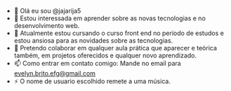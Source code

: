 - 👋 Olá eu sou @jajarija5
- 👀 Estou interessada em aprender sobre as novas tecnologias e no desenvolvimento web.
- 🌱 Atualmente estou cursando o curso front end no período de estudos e estou ansiosa para as novidades sobre as tecnologias.
- 💞️ Pretendo colaborar em qualquer aula prática que aparecer e teórica também, em projetos oferecidos e qualquer novo aprendizado.
- 📫 Como entrar em contato comigo: Mande no email para evelyn.brito.efg@gmail.com
- ⚡ O nome de usuario escolhido remete a uma música.

<!---
jajarija5/jajarija5 is a ✨ special ✨ repository because its `README.md` (this file) appears on your GitHub profile.
You can click the Preview link to take a look at your changes.
--->
